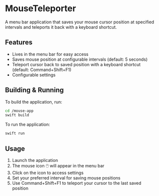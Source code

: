 # MouseTeleporter

A menu bar application that saves your mouse cursor position at specified intervals and teleports it back with a keyboard shortcut.

## Features

- Lives in the menu bar for easy access
- Saves mouse position at configurable intervals (default: 5 seconds)
- Teleport cursor back to saved position with a keyboard shortcut (default: Command+Shift+F1)
- Configurable settings

## Building & Running

To build the application, run:

```bash
cd /mouse-app
swift build
```

To run the application:

```bash
swift run
```

## Usage

1. Launch the application
2. The mouse icon 🖱️ will appear in the menu bar
3. Click on the icon to access settings
4. Set your preferred interval for saving mouse positions
5. Use Command+Shift+F1 to teleport your cursor to the last saved position
